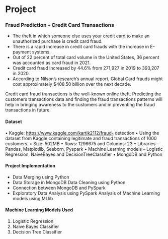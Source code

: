 # Project
### Fraud Prediction – Credit Card Transactions
- The theft in which someone else uses your credit card to make an unauthorized purchase is credit card fraud.
- There is a rapid increase in credit card frauds with the increase in E-payment systems.
- Out of 22 percent of total card volume in the United States, 36 percent was accounted as card fraud in 2021.
- Credit card fraud increased by 44.6% from 271,927 in 2019 to 393,207 in 2020.
- According to Nilson’s research’s annual report, Global Card frauds might cost approximately $408.50 billion over the next decade.

Credit card fraud transactions is the well-known online theft. Predicting the customers transactions data and finding the fraud transactions patterns will help in bringing awareness to the customers and in preventing the fraud transactions in future.

#### Dataset
• Kaggle: https://www.kaggle.com/kartik2112/fraud- detection
• Using the dataset from Kaggle containing legitimate and fraud transactions of 1000 customers.
• Size: 502MB
• Rows: 1296675 and Columns: 23
• Libraries – Pandas, Matplotlib, Seaborn, Pyspark
• Machine Learning models – Logistic Regression, NaiveBayes and DecisionTreeClassifier
• MongoDB and Python

#### Project Implementation
- Data Merging using Python
- Data Storage in MongoDB Data Cleaning using Python
- Connection between MongoDB and PySpark
- Exploratory Data Analysis using PySpark Analysis of Machine Learning models using MLlib

#### Machine Learning Models Used
1. Logistic Regression
2. Naïve Bayes Classifier
3. Decision Tree Classifier
